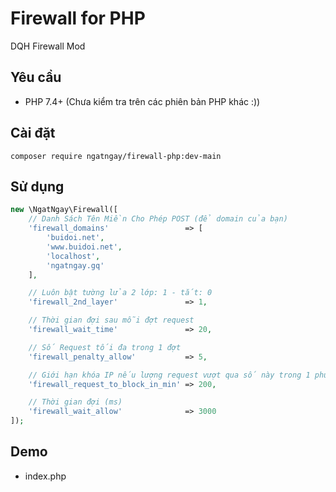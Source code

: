 # Firewall for PHP

DQH Firewall Mod

## Yêu cầu

- PHP 7.4+ (Chưa kiểm tra trên các phiên bản PHP khác :))

## Cài đặt
```
composer require ngatngay/firewall-php:dev-main
```

## Sử dụng

```php
new \NgatNgay\Firewall([
    // Danh Sách Tên Miền Cho Phép POST (để domain của bạn)
    'firewall_domains'                 => [
        'buidoi.net',
        'www.buidoi.net',
        'localhost',
        'ngatngay.gq'
    ],

    // Luôn bật tường lửa 2 lớp: 1 - tắt: 0
    'firewall_2nd_layer'               => 1,

    // Thời gian đợi sau mỗi đợt request
    'firewall_wait_time'               => 20,

    // Số Request tối đa trong 1 đợt
    'firewall_penalty_allow'           => 5,

    // Giới hạn khóa IP nếu lượng request vượt qua số này trong 1 phút
    'firewall_request_to_block_in_min' => 200,

    // Thời gian đợi (ms)
    'firewall_wait_allow'              => 3000
]);
```

## Demo

- index.php